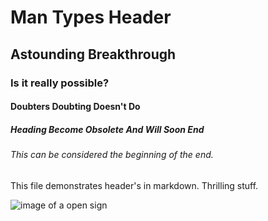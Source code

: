 # Man Types Header

## Astounding Breakthrough
### Is it really possible?

#### Doubters Doubting Doesn't Do
##### Heading Become Obsolete And Will Soon End

###### This can be considered the beginning of the end.

This file demonstrates header's in markdown. Thrilling stuff.

![image of a open sign](https://pd.w.org/2024/10/298671c58c97b5a79.20639447-2048x1536.jpeg)
